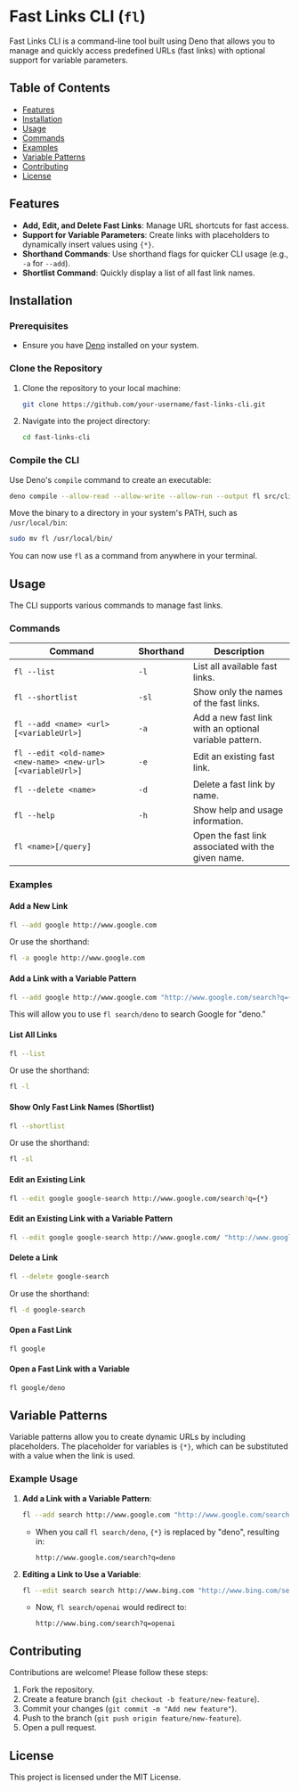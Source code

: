# Fast Links CLI (`fl`)

Fast Links CLI is a command-line tool built using Deno that allows you to manage and quickly access predefined URLs (fast links) with optional support for variable parameters.

## Table of Contents
- [Features](#features)
- [Installation](#installation)
- [Usage](#usage)
- [Commands](#commands)
- [Examples](#examples)
- [Variable Patterns](#variable-patterns)
- [Contributing](#contributing)
- [License](#license)

## Features
- **Add, Edit, and Delete Fast Links**: Manage URL shortcuts for fast access.
- **Support for Variable Parameters**: Create links with placeholders to dynamically insert values using `{*}`.
- **Shorthand Commands**: Use shorthand flags for quicker CLI usage (e.g., `-a` for `--add`).
- **Shortlist Command**: Quickly display a list of all fast link names.

## Installation

### Prerequisites
- Ensure you have [Deno](https://deno.land) installed on your system.

### Clone the Repository
1. Clone the repository to your local machine:
   ```bash
   git clone https://github.com/your-username/fast-links-cli.git
   ```
2. Navigate into the project directory:
   ```bash
   cd fast-links-cli
   ```

### Compile the CLI

Use Deno's `compile` command to create an executable:
```bash
deno compile --allow-read --allow-write --allow-run --output fl src/cli.ts
```

Move the binary to a directory in your system's PATH, such as `/usr/local/bin`:
```bash
sudo mv fl /usr/local/bin/
```

You can now use `fl` as a command from anywhere in your terminal.

## Usage

The CLI supports various commands to manage fast links.

### Commands

| Command               | Shorthand | Description                                         |
|-----------------------|-----------|-----------------------------------------------------|
| `fl --list`           | `-l`      | List all available fast links.                      |
| `fl --shortlist`      | `-sl`     | Show only the names of the fast links.              |
| `fl --add <name> <url> [<variableUrl>]` | `-a`    | Add a new fast link with an optional variable pattern. |
| `fl --edit <old-name> <new-name> <new-url> [<variableUrl>]` | `-e` | Edit an existing fast link. |
| `fl --delete <name>`  | `-d`      | Delete a fast link by name.                         |
| `fl --help`           | `-h`      | Show help and usage information.                    |
| `fl <name>[/query]`   |           | Open the fast link associated with the given name.  |

### Examples

#### Add a New Link
```bash
fl --add google http://www.google.com
```
Or use the shorthand:
```bash
fl -a google http://www.google.com
```

#### Add a Link with a Variable Pattern
```bash
fl --add google http://www.google.com "http://www.google.com/search?q={*}"
```
This will allow you to use `fl search/deno` to search Google for "deno."

#### List All Links
```bash
fl --list
```
Or use the shorthand:
```bash
fl -l
```

#### Show Only Fast Link Names (Shortlist)
```bash
fl --shortlist
```
Or use the shorthand:
```bash
fl -sl
```

#### Edit an Existing Link
```bash
fl --edit google google-search http://www.google.com/search?q={*}
```

#### Edit an Existing Link with a Variable Pattern
```bash
fl --edit google google-search http://www.google.com/ "http://www.google.com/search?q={*}"
```

#### Delete a Link
```bash
fl --delete google-search
```
Or use the shorthand:
```bash
fl -d google-search
```

#### Open a Fast Link
```bash
fl google
```

#### Open a Fast Link with a Variable
```bash
fl google/deno
```

## Variable Patterns

Variable patterns allow you to create dynamic URLs by including placeholders. The placeholder for variables is `{*}`, which can be substituted with a value when the link is used.

### Example Usage

1. **Add a Link with a Variable Pattern**:
   ```bash
   fl --add search http://www.google.com "http://www.google.com/search?q={*}"
   ```
   - When you call `fl search/deno`, `{*}` is replaced by "deno", resulting in:
     ```
     http://www.google.com/search?q=deno
     ```

2. **Editing a Link to Use a Variable**:
   ```bash
   fl --edit search search http://www.bing.com "http://www.bing.com/search?q={*}"
   ```
   - Now, `fl search/openai` would redirect to:
     ```
     http://www.bing.com/search?q=openai
     ```

## Contributing

Contributions are welcome! Please follow these steps:

1. Fork the repository.
2. Create a feature branch (`git checkout -b feature/new-feature`).
3. Commit your changes (`git commit -m "Add new feature"`).
4. Push to the branch (`git push origin feature/new-feature`).
5. Open a pull request.

## License

This project is licensed under the MIT License.